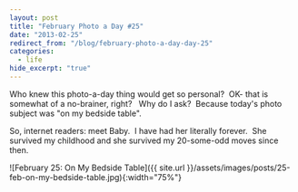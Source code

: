 ```yaml
---
layout: post
title: "February Photo a Day #25"
date: "2013-02-25"
redirect_from: "/blog/february-photo-a-day-day-25"
categories:
  - life
hide_excerpt: "true"
---
```


Who knew this photo-a-day thing would get so personal?  OK- that is somewhat of a no-brainer, right?   Why do I ask?  Because today's photo subject was "on my bedside table".

So, internet readers: meet Baby.  I have had her literally forever.  She survived my childhood and she survived my 20-some-odd moves since then.

![February 25: On My Bedside Table]({{ site.url }}/assets/images/posts/25-feb-on-my-bedside-table.jpg){:width="75%"}

